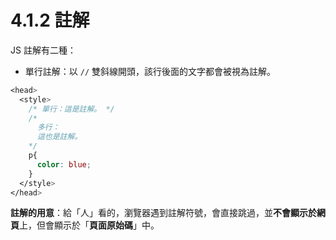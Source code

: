 # 4.1.2 註解

JS 註解有二種：

* 單行註解：以 `//` 雙斜線開頭，該行後面的文字都會被視為註解。

```css
<head>
  <style>
    /* 單行：這是註解。 */
    /*
      多行：
      這也是註解。
    */
    p{
      color: blue;
    }
  </style>
</head>
```

**註解的用意**：給「人」看的，瀏覽器遇到註解符號，會直接跳過，並**不會顯示於網頁**上，但會顯示於「**頁面原始碼**」中。

